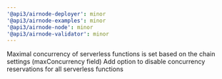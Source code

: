 ```yaml
---
'@api3/airnode-deployer': minor
'@api3/airnode-examples': minor
'@api3/airnode-node': minor
'@api3/airnode-validator': minor
---
```


Maximal concurrency of serverless functions is set based on the chain settings (maxConcurrency field)
Add option to disable concurrency reservations for all serverless functions
